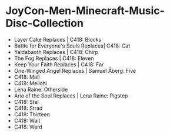# JoyCon-Men-Minecraft-Music-Disc-Collection
- Layer Cake Replaces | C418: Blocks 
- Battle for Everyone's Souls Replaces| C418: Cat
- Yaldabaoth Replaces | C418: Chirp
- The Fog Replaces | C418: Eleven
- Keep Your Faith Replaces | C418: Far
- One-Winged Angel Replaces | Samuel Åberg: Five
- C418: Mall
- C418: Mellohi
- Lena Raine: Otherside
- Aria of the Soul Replaces | Lena Raine: Pigstep
- C418: Stal
- C418: Strad
- C418: Thirteen
- C418: Wait
- C418: Ward
